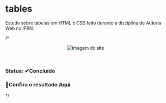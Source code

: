 # tables
Estudo sobre tabelas em HTML e CSS feito durante a disciplina de Autoria Web no IFRN.

/*<div align="center">
 <img src="https://user-images.githubusercontent.com/79426395/184518638-f84ba799-dc94-446f-994f-d1fd0f83eda2.png" alt="imagem do site"> 
</div>

</br>

<div>
  <h3>Status: ✔Concluído</h3>

<div>
  <h3>📌Confira o resultado <a href="https://profile-social-media.netlify.app/">Aqui </a></h3>
</div>*/
